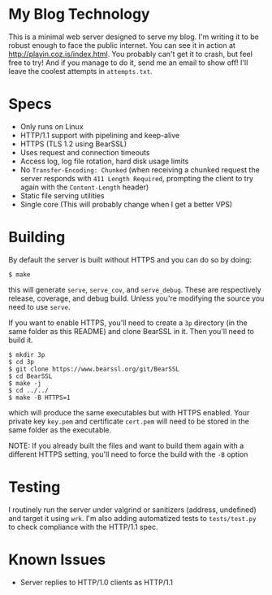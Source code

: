# My Blog Technology
This is a minimal web server designed to serve my blog. I'm writing it to be robust enough to face the public internet. You can see it in action at http://playin.coz.is/index.html. You probably can't get it to crash, but feel free to try! And if you manage to do it, send me an email to show off! I'll leave the coolest attempts in `attempts.txt`.

# Specs
- Only runs on Linux
- HTTP/1.1 support with pipelining and keep-alive
- HTTPS (TLS 1.2 using BearSSL)
- Uses request and connection timeouts
- Access log, log file rotation, hard disk usage limits
- No `Transfer-Encoding: Chunked` (when receiving a chunked request the server responds with `411 Length Required`, prompting the client to try again with the `Content-Length` header)
- Static file serving utilities
- Single core (This will probably change when I get a better VPS)

# Building
By default the server is built without HTTPS and you can do so by doing:
```
$ make
```
this will generate `serve`, `serve_cov`, and `serve_debug`. These are respectively release, coverage, and debug build. Unless you're modifying the source you need to use `serve`.

If you want to enable HTTPS, you'll need to create a `3p` directory (in the same folder as this README) and clone BearSSL in it. Then you'll need to build it.
```
$ mkdir 3p
$ cd 3p
$ git clone https://www.bearssl.org/git/BearSSL
$ cd BearSSL
$ make -j
$ cd ../../
$ make -B HTTPS=1
```
which will produce the same executables but with HTTPS enabled. Your private key `key.pem` and certificate `cert.pem` will need to be stored in the same folder as the executable.

NOTE: If you already built the files and want to build them again with a different HTTPS setting, you'll need to force the build with the `-B` option

# Testing
I routinely run the server under valgrind or sanitizers (address, undefined) and target it using `wrk`. I'm also adding automatized tests to `tests/test.py` to check compliance with the HTTP/1.1 spec.

# Known Issues
- Server replies to HTTP/1.0 clients as HTTP/1.1
